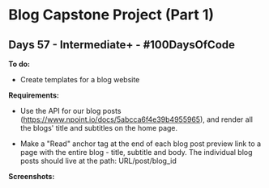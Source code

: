 # Blog Capstone Project (Part 1)
## Days 57 - Intermediate+ - \#100DaysOfCode

**To do:**
* Create templates for a blog website

**Requirements:**
* Use the API for our blog posts (https://www.npoint.io/docs/5abcca6f4e39b4955965), and render all the blogs' title 
  and subtitles on the home page.
  
* Make a "Read" anchor tag at the end of each blog post preview link to a page with the entire blog - title, subtitle 
  and body. The individual blog posts should live at the path: URL/post/blog_id
  
**Screenshots:**

![]()

![]()
